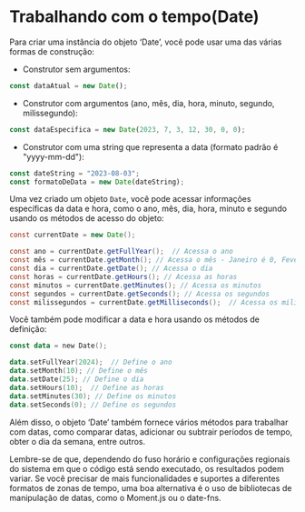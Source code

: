 # Trabalhando com o tempo(Date)

Para criar uma instância do objeto ‘Date’, você pode usar uma das várias formas de construção:

* Construtor sem argumentos:

```javascript
const dataAtual = new Date();
```

* Construtor com argumentos (ano, mês, dia, hora, minuto, segundo, milissegundo):

```javascript
const dataEspecifica = new Date(2023, 7, 3, 12, 30, 0, 0);
```

* Construtor com uma string que representa a data (formato padrão é "yyyy-mm-dd"):

```javascript
const dateString = "2023-08-03";
const formatoDeData = new Date(dateString);
```

Uma vez criado um objeto `Date`, você pode acessar informações específicas da data e hora, como o ano, mês, dia, hora, minuto e segundo usando os métodos de acesso do objeto:

```java
const currentDate = new Date();

const ano = currentDate.getFullYear();  // Acessa o ano
const mês = currentDate.getMonth(); // Acessa o mês - Janeiro é 0, Fevereiro é 1, ..., Dezembro é 11
const dia = currentDate.getDate(); // Acessa o dia
const horas = currentDate.getHours(); // Acessa as horas 
const minutos = currentDate.getMinutes(); // Acessa os minutos
const segundos = currentDate.getSeconds(); // Acessa os segundos
const milissegundos = currentDate.getMilliseconds();  // Acessa os milissegundos 
```

Você também pode modificar a data e hora usando os métodos de definição:

```kotlin
const data = new Date();

data.setFullYear(2024);  // Define o ano
data.setMonth(10); // Define o mês
data.setDate(25); // Define o dia
data.setHours(10);  // Define as horas
data.setMinutes(30); // Define os minutos
data.setSeconds(0); // Define os segundos
```

Além disso, o objeto ‘Date’ também fornece vários métodos para trabalhar com datas, como comparar datas, adicionar ou subtrair períodos de tempo, obter o dia da semana, entre outros.

Lembre-se de que, dependendo do fuso horário e configurações regionais do sistema em que o código está sendo executado, os resultados podem variar. Se você precisar de mais funcionalidades e suportes a diferentes formatos de zonas de tempo, uma boa alternativa é o uso de bibliotecas de manipulação de datas, como o Moment.js ou o date-fns.
